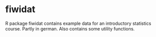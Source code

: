 # fiwidat
R package fiwidat contains example data for an introductory statistics course. Partly in german. Also contains some utility functions.
